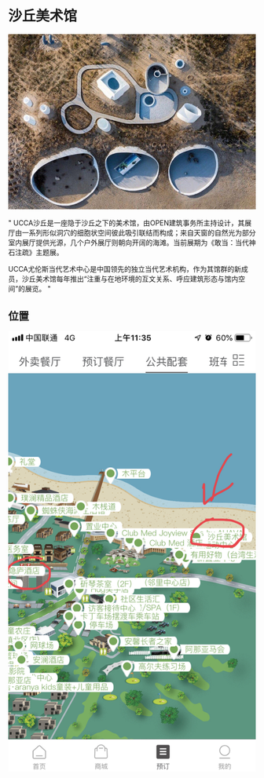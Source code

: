 # 沙丘美术馆

![avatar](/pic/16.jpg)

"
UCCA沙丘是一座隐于沙丘之下的美术馆，由OPEN建筑事务所主持设计，其展厅由一系列形似洞穴的细胞状空间彼此吸引联结而构成；来自天窗的自然光为部分室内展厅提供光源，几个户外展厅则朝向开阔的海滩。当前展期为《敢当：当代神石注疏》主题展。

UCCA尤伦斯当代艺术中心是中国领先的独立当代艺术机构，作为其馆群的新成员，沙丘美术馆每年推出“注重与在地环境的互文关系、呼应建筑形态与馆内空间”的展览。
"

## 位置

![avatar](/pic/17.jpg)
